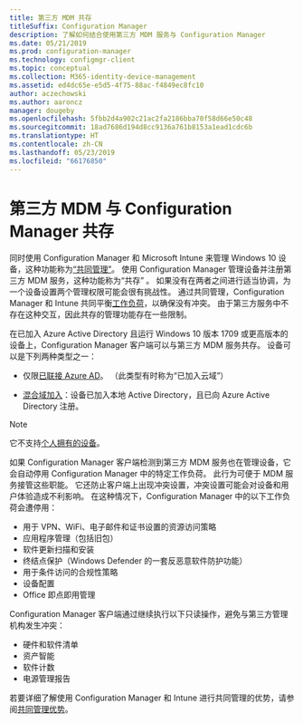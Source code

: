 ```yaml
---
title: 第三方 MDM 共存
titleSuffix: Configuration Manager
description: 了解如何结合使用第三方 MDM 服务与 Configuration Manager
ms.date: 05/21/2019
ms.prod: configuration-manager
ms.technology: configmgr-client
ms.topic: conceptual
ms.collection: M365-identity-device-management
ms.assetid: ed4dc65e-e5d5-4f75-88ac-f4849ec8fc10
author: aczechowski
ms.author: aaroncz
manager: dougeby
ms.openlocfilehash: 5fbb2d4a902c21ac2fa2186bba70f58d66e50c48
ms.sourcegitcommit: 18ad7686d194d8cc9136a761b8153a1ead1cdc6b
ms.translationtype: HT
ms.contentlocale: zh-CN
ms.lasthandoff: 05/23/2019
ms.locfileid: "66176850"
---
```

# <a name="third-party-mdm-coexistence-with-configuration-manager"></a>第三方 MDM 与 Configuration Manager 共存

同时使用 Configuration Manager 和 Microsoft Intune 来管理 Windows 10 设备，这种功能称为[“共同管理”](/sccm/comanage/overview)。 使用 Configuration Manager 管理设备并注册第三方 MDM 服务，这种功能称为“共存”  。 如果没有在两者之间进行适当协调，为一个设备设置两个管理权限可能会很有挑战性。 通过共同管理，Configuration Manager 和 Intune 共同平衡[工作负荷](/sccm/comanage/workloads)，以确保没有冲突。 由于第三方服务中不存在这种交互，因此共存的管理功能存在一些限制。

在已加入 Azure Active Directory 且运行 Windows 10 版本 1709 或更高版本的设备上，Configuration Manager 客户端可以与第三方 MDM 服务共存。 设备可以是下列两种类型之一：

- 仅限[已联接 Azure AD](https://docs.microsoft.com/azure/active-directory/devices/azureadjoin-plan)。 （此类型有时称为“已加入云域”）  

- [混合域加入](https://docs.microsoft.com/azure/active-directory/devices/hybrid-azuread-join-plan)：设备已加入本地 Active Directory，且已向 Azure Active Directory 注册。  

> [!Note]  
> 它不支持[个人拥有的设备](https://docs.microsoft.com/windows/client-management/mdm/mdm-enrollment-of-windows-devices#connecting-personally-owned-devices-bring-your-own-device)。  

如果 Configuration Manager 客户端检测到第三方 MDM 服务也在管理设备，它会自动停用 Configuration Manager 中的特定工作负荷。 此行为可便于 MDM 服务接管这些职能。 它还防止客户端上出现冲突设置，冲突设置可能会对设备和用户体验造成不利影响。 在这种情况下，Configuration Manager 中的以下工作负荷会遭停用：

- 用于 VPN、WiFi、电子邮件和证书设置的资源访问策略
- 应用程序管理（包括旧包）
- 软件更新扫描和安装
- 终结点保护（Windows Defender 的一套反恶意软件防护功能）
- 用于条件访问的合规性策略
- 设备配置
- Office 即点即用管理

Configuration Manager 客户端通过继续执行以下只读操作，避免与第三方管理机构发生冲突：

- 硬件和软件清单
- 资产智能
- 软件计数
- 电源管理报告

若要详细了解使用 Configuration Manager 和 Intune 进行共同管理的优势，请参阅[共同管理优势](/sccm/comanage/overview#benefits)。
